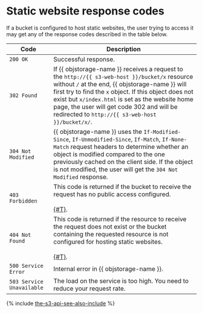 # Static website response codes

If a bucket is configured to host static websites, the user trying to access it may get any of the response codes described in the table below.

Code | Description
-----------|---------
`200 OK` | Successful response.
`302 Found`  | If {{ objstorage-name }} receives a request to the `http://{{ s3-web-host }}/bucket/x` resource without `/` at the end, {{ objstorage-name }} will first try to find the `x` object. If this object does not exist but `x/index.html` is set as the website home page, the user will get code 302 and will be redirected to `http://{{ s3-web-host }}/bucket/x/`.
`304 Not Modified` | {{ objstorage-name }} uses the `If-Modified-Since`, `If-Unmodified-Since`, `If-Match`, `If-None-Match` request headers to determine whether an object is modified compared to the one previously cached on the client side. If the object is not modified, the user will get the `304 Not Modified` response.
`403 Forbidden` | This code is returned if the bucket to receive the request has no public access configured.<br/><br/>[{#T}](../../../operations/buckets/bucket-availability.md).
`404 Not Found` | This code is returned if the resource to receive the request does not exist or the bucket containing the requested resource is not configured for hosting static websites.<br/><br/>[{#T}](../../../operations/hosting/setup.md).
`500 Service Error` | Internal error in {{ objstorage-name }}.
`503 Service Unavailable` | The load on the service is too high. You need to reduce your request rate.

{% include [the-s3-api-see-also-include](../../../../_includes/storage/the-s3-api-see-also-include.md) %}